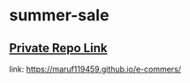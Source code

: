 # summer-sale

## [ Private Repo Link](https://classroom.github.com/a/uicCJkDQ)

link: https://maruf119459.github.io/e-commers/
